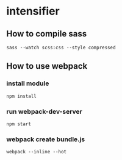 # intensifier

## How to compile sass

```
sass --watch scss:css --style compressed
```

## How to use webpack
### install module
```
npm install
```

### run webpack-dev-server
```
npm start
```


### webpack create bundle.js
```
webpack --inline --hot
```
